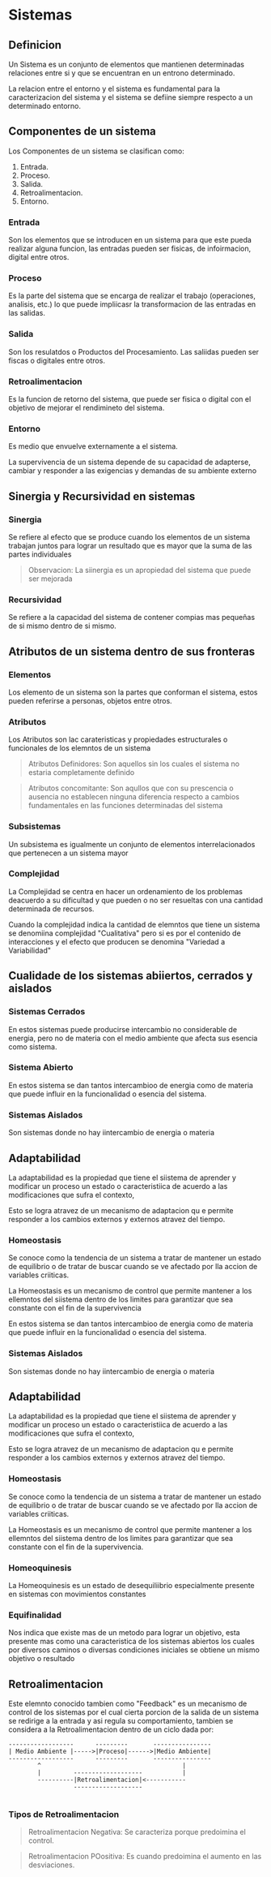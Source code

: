 # Sistemas

## Definicion

Un Sistema es un conjunto de elementos que mantienen determinadas relaciones
entre si y que se encuentran en un entrono determinado.

La relacion entre el entorno y el sistema es fundamental para la caracterizacion
del sistema y el sistema se defiine siempre respecto a un determinado entorno.

## Componentes de un sistema

Los Componentes de un sistema se clasifican como:

1. Entrada.
2. Proceso.
3. Salida.
4. Retroalimentacion.
5. Entorno.

### Entrada

Son los elementos que se introducen en un sistema para que este pueda realizar alguna
funcion, las entradas pueden ser fisicas, de infoirmacion, digital entre otros.

### Proceso

Es la parte del sistema que se encarga de realizar el trabajo (operaciones, analisis,
etc.) lo que puede impliicasr la transformacion de las entradas en las salidas.

### Salida

Son los resulatdos o Productos del Procesamiento. Las saliidas pueden ser fiscas o
digitales entre otros.

### Retroalimentacion

Es la funcion de retorno del sistema, que puede ser fisica o digital con el objetivo
de mejorar el rendimineto del sistema.

### Entorno

Es medio que envuelve externamente a el sistema.

La supervivencia de un sistema depende de su capacidad de adapterse, cambiar y responder
a las exigencias y demandas de su ambiente externo

## Sinergia y Recursividad en sistemas

### Sinergia 

Se refiere al efecto que se produce cuando los elementos de un sistema trabajan juntos
para lograr un resultado que es mayor que la suma de las partes individuales

> Observacion: La siinergia es un apropiedad del sistema que puede ser mejorada

### Recursividad

Se refiere a la capacidad del sistema de contener compias mas pequeñas de si mismo
dentro de si mismo.

## Atributos de un sistema dentro de sus fronteras

### Elementos

Los elemento de un sistema son la partes que conforman el sistema, estos pueden
referirse a personas, objetos entre otros.

### Atributos

Los Atributos son lac carateristicas y propiedades estructurales o funcionales de
los elemntos de un sistema

> Atributos Definidores: Son aquellos sin los cuales el sistema no estaria  completamente definido

> Atributos concomitante: Son aqullos que con su prescencia o ausencia no establecen ninguna diferencia respecto a cambios fundamentales en las funciones determinadas del sistema

### Subsistemas

Un subsistema es igualmente un conjunto de elementos interrelacionados que pertenecen a 
un sistema mayor

### Complejidad

La Complejidad se centra en hacer un ordenamiento de los problemas deacuerdo a su
dificultad y que pueden o no ser resueltas con una cantidad determinada de recursos.

Cuando la complejidad indica la cantidad de elemntos que tiene un sistema se denomiina
complejidad "Cualitativa" pero si es por el contenido de interacciones y el efecto que
producen se denomina "Variedad a Variabilidad"

## Cualidade de los sistemas abiiertos, cerrados y aislados

### Sistemas Cerrados

En estos sistemas puede producirse intercambio no considerable de energia, pero no de materia con el medio ambiente que afecta sus esencia como sistema.

### Sistema Abierto

En estos sistema se dan tantos intercambioo de energia como de materia que puede
influir en la funcionalidad o esencia del sistema.

### Sistemas Aislados

Son sistemas donde no hay iintercambio de energia o materia

## Adaptabilidad

La adaptabilidad es la propiedad que tiene el siistema de aprender y modificar un proceso
un estado o caracteristiica de acuerdo a las modificaciones que sufra el contexto,

Esto se logra atravez de un mecanismo de adaptacion qu e permite responder a los cambios
externos y externos atravez del tiempo.

### Homeostasis

Se conoce como la tendencia de un sistema a tratar de mantener un estado de equilibrio
o de tratar de buscar cuando se ve afectado por lla accion de variables criiticas.

La Homeostasis es un mecanismo de control que  permite mantener a los ellemntos del
siistema dentro de los limites para garantizar que sea constante con el fin de 
la supervivencia

En estos sistema se dan tantos intercambioo de energia como de materia que puede
influir en la funcionalidad o esencia del sistema.

### Sistemas Aislados

Son sistemas donde no hay iintercambio de energia o materia

## Adaptabilidad

La adaptabilidad es la propiedad que tiene el siistema de aprender y modificar un proceso
un estado o caracteristiica de acuerdo a las modificaciones que sufra el contexto,

Esto se logra atravez de un mecanismo de adaptacion qu e permite responder a los cambios
externos y externos atravez del tiempo.

### Homeostasis

Se conoce como la tendencia de un sistema a tratar de mantener un estado de equilibrio
o de tratar de buscar cuando se ve afectado por lla accion de variables criiticas.

La Homeostasis es un mecanismo de control que  permite mantener a los ellemntos del
siistema dentro de los limites para garantizar que sea constante con el fin de 
la supervivencia.

### Homeoquinesis

La Homeoquinesis es un estado de desequiliibrio especialmente presente en sistemas
con movimientos constantes

### Equifinalidad

Nos indica que existe mas de un metodo para lograr un objetivo, esta presente mas como
una caracteristica de los sistemas abiertos los cuales por diversos caminos  o diversas 
condiciones iniciales se obtiene un mismo objetivo o resultado

## Retroalimentacion

Este elemnto conocido tambien como "Feedback" es un mecanismo de control de los sistemas
por el cual cierta porcion de la salida de un sistema se redirige a la entrada
y asi regula su comportamiento, tambien se  considera a la Retroalimentacion dentro
de un ciclo dada por:

```
------------------      ---------       ----------------
| Medio Ambiente |----->|Proceso|------>|Medio Ambiente|
------------------      ---------       ----------------
        ^                                       |
        |         -------------------           |
        ----------|Retroalimentacion|<-----------     
                  -------------------            


```

### Tipos de Retroalimentacion

> Retroalimentacion Negativa: Se caracteriza porque predoimina el control.

> Retroalimentacion POositiva: Es cuando predoimina el aumento en las desviaciones.


